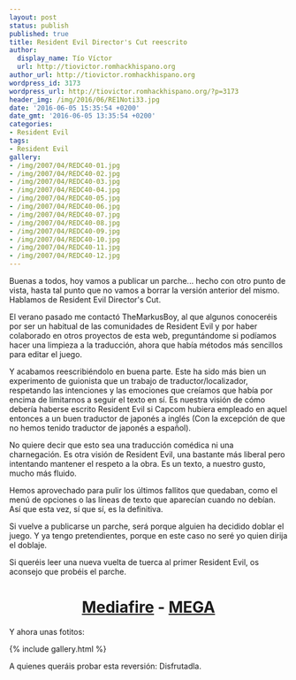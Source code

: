 ```yaml
---
layout: post
status: publish
published: true
title: Resident Evil Director's Cut reescrito
author:
  display_name: Tío Víctor
  url: http://tiovictor.romhackhispano.org
author_url: http://tiovictor.romhackhispano.org
wordpress_id: 3173
wordpress_url: http://tiovictor.romhackhispano.org/?p=3173
header_img: /img/2016/06/RE1Noti33.jpg
date: '2016-06-05 15:35:54 +0200'
date_gmt: '2016-06-05 13:35:54 +0200'
categories:
- Resident Evil
tags:
- Resident Evil
gallery:
- /img/2007/04/REDC40-01.jpg
- /img/2007/04/REDC40-02.jpg
- /img/2007/04/REDC40-03.jpg
- /img/2007/04/REDC40-04.jpg
- /img/2007/04/REDC40-05.jpg
- /img/2007/04/REDC40-06.jpg
- /img/2007/04/REDC40-07.jpg
- /img/2007/04/REDC40-08.jpg
- /img/2007/04/REDC40-09.jpg
- /img/2007/04/REDC40-10.jpg
- /img/2007/04/REDC40-11.jpg
- /img/2007/04/REDC40-12.jpg
---
```


Buenas a todos, hoy vamos a publicar un parche... hecho con otro punto de vista, hasta tal punto que no vamos
a borrar la versión anterior del mismo. Hablamos de Resident Evil Director's Cut.

El verano pasado me contactó TheMarkusBoy, al que algunos conoceréis por ser un habitual de las comunidades de
Resident Evil y por haber colaborado en otros proyectos de esta web, preguntándome si podíamos hacer una limpieza
a la traducción, ahora que había métodos más sencillos para editar el juego.

Y acabamos reescribiéndolo en buena parte. Este ha sido más bien un experimento de guionista que un trabajo de
traductor/localizador, respetando las intenciones y las emociones que creíamos que había por encima de limitarnos
a seguir el texto en sí. Es nuestra visión de cómo debería haberse escrito Resident Evil si Capcom hubiera empleado
en aquel entonces a un buen traductor de japonés a inglés (Con la excepción de que no hemos tenido traductor de
japonés a español).

No quiere decir que esto sea una traducción comédica ni una charnegación. Es otra visión de Resident Evil,
una bastante más liberal pero intentando mantener el respeto a la obra. Es un texto, a nuestro gusto, mucho más fluido.

Hemos aprovechado para pulir los últimos fallitos que quedaban, como el menú de opciones o las líneas
de texto que aparecían cuando no debían. Así que esta vez, sí que sí, es la definitiva.

Si vuelve a publicarse un parche, será porque alguien ha decidido doblar el juego. Y ya tengo pretendientes,
porque en este caso no seré yo quien dirija el doblaje.

Si queréis leer una nueva vuelta de tuerca al primer Resident Evil, os aconsejo que probéis el parche.

<h1 style="text-align: center;"><strong><a href="http://www.mediafire.com/download/026swg0b4prpzw3/REDC-V40.7z">Mediafire</a> - <a href="https://mega.nz/#!URUDhIZQ!OOreSOXDSE9Vp6KI6iZ_vnRZyXm3wUdCDvJmUEMnuAE">MEGA</a></strong></h1>

Y ahora unas fotitos:

{% include gallery.html %}

A quienes queráis probar esta reversión: Disfrutadla.
